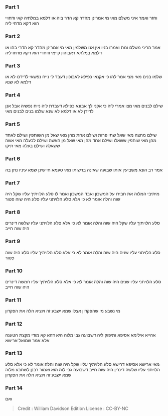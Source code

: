 
### Part 1
וחזר ואמר איני משלם מאי מי אמרינן מהדר קא הדר ביה או דלמא במלתיה קאי ודחויי הוא דקא מדחי ליה

### Part 2
אמר הריני משלם ומת ואמרו בניו אין אנו משלמין מאי מי אמרינן מהדר קא הדרי בהו או דלמא במלתא דאבוהון קיימי ודחויי הוא דקא מדחו ליה

### Part 3
שלמו בנים מאי מצי אמר להו כי אקנאי כפילא לאבוכון דעבד לי נייח נפשאי לדידכו לא או דלמא לא שנא

### Part 4
שילם לבנים מאי מצו אמרי ליה כי אקני לך אבונא כפילא דעבדת ליה נייח נפשיה אבל אנן לדידן לא או דלמא לא שנא שלמו בנים לבנים מאי

### Part 5
שילם מחצה מאי שאל שתי פרות ושילם אחת מהן מאי שאל מן השותפין ושילם לאחד מהן מאי שותפין ששאלו ושילם אחד מהן מאי שאל מן האשה ושילם לבעלה מאי אשה ששאלה ושילם בעלה מאי תיקו

### Part 6
אמר רב הונא משביעין אותו שבועה שאינה ברשותו מאי טעמא חיישינן שמא עיניו נתן בה

### Part 7
מיתיבי המלוה את חבירו על המשכון ואבד המשכון ואמר לו סלע הלויתיך עליו שקל היה שוה והלה אומר לא כי אלא סלע הלויתני עליו סלע היה שוה פטור

### Part 8
סלע הלויתיך עליו שקל היה שוה והלה אומר לא כי אלא סלע הלויתני עליו שלשה דינרים היה שוה חייב

### Part 9
סלע הלויתני עליו שנים היה שוה והלה אומר לא כי אלא סלע הלויתיך עליו סלע היה שוה פטור

### Part 10
סלע הלויתני עליו שנים היה שוה והלה אומר לא כי אלא סלע הלויתיך עליו חמשה דינרים היה שוה חייב

### Part 11
מי נשבע מי שהפקדון אצלו שמא ישבע זה ויוציא הלה את הפקדון

### Part 12
אהייא אילימא אסיפא ותיפוק ליה דשבועה גבי מלוה היא דהא קא מודי מקצת הטענה אלא אמר שמואל ארישא

### Part 13
מאי ארישא אסיפא דרישא סלע הלויתיך עליו שקל היה שוה והלה אומר לא כי אלא סלע הלויתני עליו שלשה דינרין היה שוה חייב דשבועה גבי לוה הוא ואמור רבנן לשתבע מלוה שמא ישבע זה ויוציא הלה את הפקדון

### Part 14
ואם

>Credit : William Davidson Edition
>License : CC-BY-NC